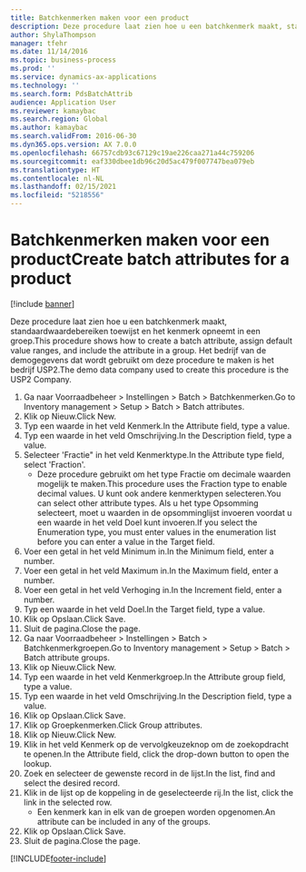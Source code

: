 ```yaml
---
title: Batchkenmerken maken voor een product
description: Deze procedure laat zien hoe u een batchkenmerk maakt, standaardwaardebereiken toewijst en het kenmerk opneemt in een groep.
author: ShylaThompson
manager: tfehr
ms.date: 11/14/2016
ms.topic: business-process
ms.prod: ''
ms.service: dynamics-ax-applications
ms.technology: ''
ms.search.form: PdsBatchAttrib
audience: Application User
ms.reviewer: kamaybac
ms.search.region: Global
ms.author: kamaybac
ms.search.validFrom: 2016-06-30
ms.dyn365.ops.version: AX 7.0.0
ms.openlocfilehash: 66757cdb93c67129c19ae226caa271a44c759206
ms.sourcegitcommit: eaf330dbee1db96c20d5ac479f007747bea079eb
ms.translationtype: HT
ms.contentlocale: nl-NL
ms.lasthandoff: 02/15/2021
ms.locfileid: "5218556"
---
```

# <a name="create-batch-attributes-for-a-product"></a><span data-ttu-id="e0a49-103">Batchkenmerken maken voor een product</span><span class="sxs-lookup"><span data-stu-id="e0a49-103">Create batch attributes for a product</span></span>

[!include [banner](../../includes/banner.md)]

<span data-ttu-id="e0a49-104">Deze procedure laat zien hoe u een batchkenmerk maakt, standaardwaardebereiken toewijst en het kenmerk opneemt in een groep.</span><span class="sxs-lookup"><span data-stu-id="e0a49-104">This procedure shows how to create a batch attribute, assign default value ranges, and include the attribute in a group.</span></span> <span data-ttu-id="e0a49-105">Het bedrijf van de demogegevens dat wordt gebruikt om deze procedure te maken is het bedrijf USP2.</span><span class="sxs-lookup"><span data-stu-id="e0a49-105">The demo data company used to create this procedure is the USP2 Company.</span></span>

1. <span data-ttu-id="e0a49-106">Ga naar Voorraadbeheer > Instellingen > Batch > Batchkenmerken.</span><span class="sxs-lookup"><span data-stu-id="e0a49-106">Go to Inventory management > Setup > Batch > Batch attributes.</span></span>
2. <span data-ttu-id="e0a49-107">Klik op Nieuw.</span><span class="sxs-lookup"><span data-stu-id="e0a49-107">Click New.</span></span>
3. <span data-ttu-id="e0a49-108">Typ een waarde in het veld Kenmerk.</span><span class="sxs-lookup"><span data-stu-id="e0a49-108">In the Attribute field, type a value.</span></span>
4. <span data-ttu-id="e0a49-109">Typ een waarde in het veld Omschrijving.</span><span class="sxs-lookup"><span data-stu-id="e0a49-109">In the Description field, type a value.</span></span>
5. <span data-ttu-id="e0a49-110">Selecteer 'Fractie" in het veld Kenmerktype.</span><span class="sxs-lookup"><span data-stu-id="e0a49-110">In the Attribute type field, select 'Fraction'.</span></span>
    * <span data-ttu-id="e0a49-111">Deze procedure gebruikt om het type Fractie om decimale waarden mogelijk te maken.</span><span class="sxs-lookup"><span data-stu-id="e0a49-111">This procedure uses the Fraction type to enable decimal values.</span></span> <span data-ttu-id="e0a49-112">U kunt ook andere kenmerktypen selecteren.</span><span class="sxs-lookup"><span data-stu-id="e0a49-112">You can select other attribute types.</span></span> <span data-ttu-id="e0a49-113">Als u het type Opsomming selecteert, moet u waarden in de opsomminglijst invoeren voordat u een waarde in het veld Doel kunt invoeren.</span><span class="sxs-lookup"><span data-stu-id="e0a49-113">If you select the Enumeration type, you must enter values in the enumeration list before you can enter a value in the Target field.</span></span>  
6. <span data-ttu-id="e0a49-114">Voer een getal in het veld Minimum in.</span><span class="sxs-lookup"><span data-stu-id="e0a49-114">In the Minimum field, enter a number.</span></span>
7. <span data-ttu-id="e0a49-115">Voer een getal in het veld Maximum in.</span><span class="sxs-lookup"><span data-stu-id="e0a49-115">In the Maximum field, enter a number.</span></span>
8. <span data-ttu-id="e0a49-116">Voer een getal in het veld Verhoging in.</span><span class="sxs-lookup"><span data-stu-id="e0a49-116">In the Increment field, enter a number.</span></span>
9. <span data-ttu-id="e0a49-117">Typ een waarde in het veld Doel.</span><span class="sxs-lookup"><span data-stu-id="e0a49-117">In the Target field, type a value.</span></span>
10. <span data-ttu-id="e0a49-118">Klik op Opslaan.</span><span class="sxs-lookup"><span data-stu-id="e0a49-118">Click Save.</span></span>
11. <span data-ttu-id="e0a49-119">Sluit de pagina.</span><span class="sxs-lookup"><span data-stu-id="e0a49-119">Close the page.</span></span>
12. <span data-ttu-id="e0a49-120">Ga naar Voorraadbeheer > Instellingen > Batch > Batchkenmerkgroepen.</span><span class="sxs-lookup"><span data-stu-id="e0a49-120">Go to Inventory management > Setup > Batch > Batch attribute groups.</span></span>
13. <span data-ttu-id="e0a49-121">Klik op Nieuw.</span><span class="sxs-lookup"><span data-stu-id="e0a49-121">Click New.</span></span>
14. <span data-ttu-id="e0a49-122">Typ een waarde in het veld Kenmerkgroep.</span><span class="sxs-lookup"><span data-stu-id="e0a49-122">In the Attribute group field, type a value.</span></span>
15. <span data-ttu-id="e0a49-123">Typ een waarde in het veld Omschrijving.</span><span class="sxs-lookup"><span data-stu-id="e0a49-123">In the Description field, type a value.</span></span>
16. <span data-ttu-id="e0a49-124">Klik op Opslaan.</span><span class="sxs-lookup"><span data-stu-id="e0a49-124">Click Save.</span></span>
17. <span data-ttu-id="e0a49-125">Klik op Groepkenmerken.</span><span class="sxs-lookup"><span data-stu-id="e0a49-125">Click Group attributes.</span></span>
18. <span data-ttu-id="e0a49-126">Klik op Nieuw.</span><span class="sxs-lookup"><span data-stu-id="e0a49-126">Click New.</span></span>
19. <span data-ttu-id="e0a49-127">Klik in het veld Kenmerk op de vervolgkeuzeknop om de zoekopdracht te openen.</span><span class="sxs-lookup"><span data-stu-id="e0a49-127">In the Attribute field, click the drop-down button to open the lookup.</span></span>
20. <span data-ttu-id="e0a49-128">Zoek en selecteer de gewenste record in de lijst.</span><span class="sxs-lookup"><span data-stu-id="e0a49-128">In the list, find and select the desired record.</span></span>
21. <span data-ttu-id="e0a49-129">Klik in de lijst op de koppeling in de geselecteerde rij.</span><span class="sxs-lookup"><span data-stu-id="e0a49-129">In the list, click the link in the selected row.</span></span>
    * <span data-ttu-id="e0a49-130">Een kenmerk kan in elk van de groepen worden opgenomen.</span><span class="sxs-lookup"><span data-stu-id="e0a49-130">An attribute can be included in any of the groups.</span></span>  
22. <span data-ttu-id="e0a49-131">Klik op Opslaan.</span><span class="sxs-lookup"><span data-stu-id="e0a49-131">Click Save.</span></span>
23. <span data-ttu-id="e0a49-132">Sluit de pagina.</span><span class="sxs-lookup"><span data-stu-id="e0a49-132">Close the page.</span></span>



[!INCLUDE[footer-include](../../../includes/footer-banner.md)]